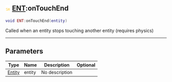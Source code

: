## ![shared](../../.gitbook/assets/shared.png) [ENT](./readme/ent.md):onTouchEnd

```lua
void ENT:onTouchEnd(entity)
```

Called when an entity stops touching another entity (requires physics)

------
## Parameters

| Type   | Name | Description | Optional |
| ------ | ---- | ----------- | -------: |
| [Entity](./readme/entity.md) | entity | No description |  |

